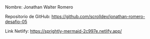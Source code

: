 
Nombre: Jonathan Walter Romero

Repositorio de GitHub: https://github.com/scrolldev/jonathan-romero-desafio-05

Link Netlify: https://sprightly-mermaid-2c997e.netlify.app/

